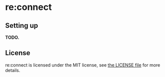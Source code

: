 # re:connect

## Setting up

**TODO.**

## License

re:connect is licensed under the MIT license, see [the LICENSE file](./LICENSE)
for more details.
